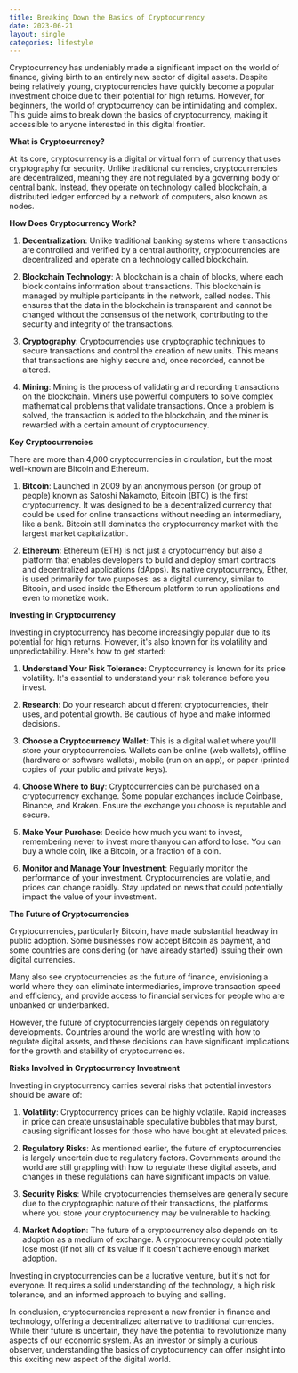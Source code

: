 ```yaml
---
title: Breaking Down the Basics of Cryptocurrency
date: 2023-06-21
layout: single
categories: lifestyle
---
```

Cryptocurrency has undeniably made a significant impact on the world of finance, giving birth to an entirely new sector of digital assets. Despite being relatively young, cryptocurrencies have quickly become a popular investment choice due to their potential for high returns. However, for beginners, the world of cryptocurrency can be intimidating and complex. This guide aims to break down the basics of cryptocurrency, making it accessible to anyone interested in this digital frontier.

**What is Cryptocurrency?**

At its core, cryptocurrency is a digital or virtual form of currency that uses cryptography for security. Unlike traditional currencies, cryptocurrencies are decentralized, meaning they are not regulated by a governing body or central bank. Instead, they operate on technology called blockchain, a distributed ledger enforced by a network of computers, also known as nodes.

**How Does Cryptocurrency Work?**

1. **Decentralization**: Unlike traditional banking systems where transactions are controlled and verified by a central authority, cryptocurrencies are decentralized and operate on a technology called blockchain.

2. **Blockchain Technology**: A blockchain is a chain of blocks, where each block contains information about transactions. This blockchain is managed by multiple participants in the network, called nodes. This ensures that the data in the blockchain is transparent and cannot be changed without the consensus of the network, contributing to the security and integrity of the transactions.

3. **Cryptography**: Cryptocurrencies use cryptographic techniques to secure transactions and control the creation of new units. This means that transactions are highly secure and, once recorded, cannot be altered.

4. **Mining**: Mining is the process of validating and recording transactions on the blockchain. Miners use powerful computers to solve complex mathematical problems that validate transactions. Once a problem is solved, the transaction is added to the blockchain, and the miner is rewarded with a certain amount of cryptocurrency.

**Key Cryptocurrencies**

There are more than 4,000 cryptocurrencies in circulation, but the most well-known are Bitcoin and Ethereum.

1. **Bitcoin**: Launched in 2009 by an anonymous person (or group of people) known as Satoshi Nakamoto, Bitcoin (BTC) is the first cryptocurrency. It was designed to be a decentralized currency that could be used for online transactions without needing an intermediary, like a bank. Bitcoin still dominates the cryptocurrency market with the largest market capitalization.

2. **Ethereum**: Ethereum (ETH) is not just a cryptocurrency but also a platform that enables developers to build and deploy smart contracts and decentralized applications (dApps). Its native cryptocurrency, Ether, is used primarily for two purposes: as a digital currency, similar to Bitcoin, and used inside the Ethereum platform to run applications and even to monetize work.

**Investing in Cryptocurrency**

Investing in cryptocurrency has become increasingly popular due to its potential for high returns. However, it's also known for its volatility and unpredictability. Here's how to get started:

1. **Understand Your Risk Tolerance**: Cryptocurrency is known for its price volatility. It's essential to understand your risk tolerance before you invest.

2. **Research**: Do your research about different cryptocurrencies, their uses, and potential growth. Be cautious of hype and make informed decisions.

3. **Choose a Cryptocurrency Wallet**: This is a digital wallet where you'll store your cryptocurrencies. Wallets can be online (web wallets), offline (hardware or software wallets), mobile (run on an app), or paper (printed copies of your public and private keys).

4. **Choose Where to Buy**: Cryptocurrencies can be purchased on a cryptocurrency exchange. Some popular exchanges include Coinbase, Binance, and Kraken. Ensure the exchange you choose is reputable and secure.

5. **Make Your Purchase**: Decide how much you want to invest, remembering never to invest more thanyou can afford to lose. You can buy a whole coin, like a Bitcoin, or a fraction of a coin.

6. **Monitor and Manage Your Investment**: Regularly monitor the performance of your investment. Cryptocurrencies are volatile, and prices can change rapidly. Stay updated on news that could potentially impact the value of your investment.

**The Future of Cryptocurrencies**

Cryptocurrencies, particularly Bitcoin, have made substantial headway in public adoption. Some businesses now accept Bitcoin as payment, and some countries are considering (or have already started) issuing their own digital currencies.

Many also see cryptocurrencies as the future of finance, envisioning a world where they can eliminate intermediaries, improve transaction speed and efficiency, and provide access to financial services for people who are unbanked or underbanked.

However, the future of cryptocurrencies largely depends on regulatory developments. Countries around the world are wrestling with how to regulate digital assets, and these decisions can have significant implications for the growth and stability of cryptocurrencies.

**Risks Involved in Cryptocurrency Investment**

Investing in cryptocurrency carries several risks that potential investors should be aware of:

1. **Volatility**: Cryptocurrency prices can be highly volatile. Rapid increases in price can create unsustainable speculative bubbles that may burst, causing significant losses for those who have bought at elevated prices.

2. **Regulatory Risks**: As mentioned earlier, the future of cryptocurrencies is largely uncertain due to regulatory factors. Governments around the world are still grappling with how to regulate these digital assets, and changes in these regulations can have significant impacts on value.

3. **Security Risks**: While cryptocurrencies themselves are generally secure due to the cryptographic nature of their transactions, the platforms where you store your cryptocurrency may be vulnerable to hacking.

4. **Market Adoption**: The future of a cryptocurrency also depends on its adoption as a medium of exchange. A cryptocurrency could potentially lose most (if not all) of its value if it doesn't achieve enough market adoption.

Investing in cryptocurrencies can be a lucrative venture, but it's not for everyone. It requires a solid understanding of the technology, a high risk tolerance, and an informed approach to buying and selling.

In conclusion, cryptocurrencies represent a new frontier in finance and technology, offering a decentralized alternative to traditional currencies. While their future is uncertain, they have the potential to revolutionize many aspects of our economic system. As an investor or simply a curious observer, understanding the basics of cryptocurrency can offer insight into this exciting new aspect of the digital world.